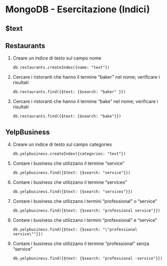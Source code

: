 # MongoDB  - Esercitazione (Indici)

## $text

## Restaurants
1.	Creare un indice di testo sul campo nome

        db.restaurants.createIndex({name: "text"})


2.	Cercare i ristoranti che hanno il termine “baker” nel nome; verificare i risultati
        
        db.restaurants.find({$text: {$search: "baker" }})

3.	Cercare i ristoranti che hanno il termine “bake” nel nome; verificare i risultati

        db.restaurants.find({$text: {$search: "bake"}})

## YelpBusiness
4.	Creare un indice di testo sul campo categories

        db.yelpbusiness.createIndex({categories: "text"})

5.	Contare i business che utilizzano il termine “service”

        db.yelpbusiness.find({$text: {$search: "service"}})


6.	Contare i business che utilizzano il termine “services”

        db.yelpbusiness.find({$text: {$search: "services"}})


7.	Contare i business che utilizzano i termini “professional” o “service”

        db.yelpbusiness.find({$text: {$search: "professional service"}})

8.	Contare i business che utilizzano i termini “professional” e “service”

        db.yelpbusiness.find({$text: {$search: "\"professional service\""}})

9.	Contare i business che utilizzano il termine “professional” senza “service”

        db.yelpbusiness.find({$text: {$search: "professional -service"}})